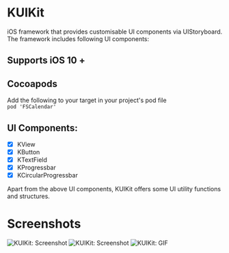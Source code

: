 # KUIKit
iOS framework that provides customisable UI components via UIStoryboard.
The framework includes following UI components:

## Supports iOS 10 +

## Cocoapods
Add the following to your target in your project's pod file
<br>
```pod 'FSCalendar'```

## UI Components:

- [x] KView
- [x] KButton
- [x] KTextField
- [x] KProgressbar
- [x] KCircularProgressbar

Apart from the above UI components, KUIKit offers some UI utility functions and structures.

# Screenshots

![KUIKit: Screenshot](https://github.com/KalpeshTalkar/KUIKit/blob/master/Screenshots/KUIKit_SS_2.png)
![KUIKit: Screenshot](https://github.com/KalpeshTalkar/KUIKit/blob/master/Screenshots/KUIKit_SS_1.png)
![KUIKit: GIF](https://github.com/KalpeshTalkar/KUIKit/blob/master/Screenshots/KUIKit_ScreenRecord.gif)

